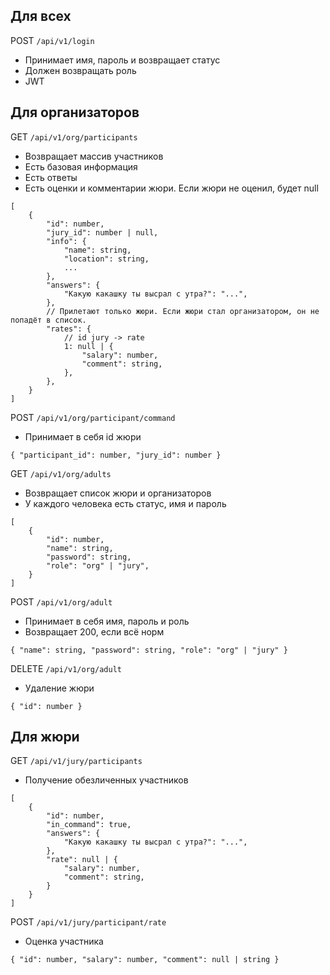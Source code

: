 ## Для всех

POST `/api/v1/login`
- Принимает имя, пароль и возвращает статус
- Должен возвращать роль
- JWT

## Для организаторов

GET `/api/v1/org/participants`
- Возвращает массив участников
- Есть базовая информация
- Есть ответы
- Есть оценки и комментарии жюри. Если жюри не оценил, будет null
```
[
    {
        "id": number,
        "jury_id": number | null,
        "info": {
            "name": string,
            "location": string,
            ...
        },
        "answers": {
            "Какую какашку ты высрал с утра?": "...",    
        },
        // Прилетают только жюри. Если жюри стал организатором, он не попадёт в список.
        "rates": {
            // id jury -> rate
            1: null | {
                "salary": number,
                "comment": string, 
            },
        },
    }
]
```


POST `/api/v1/org/participant/command`
- Принимает в себя id жюри
```
{ "participant_id": number, "jury_id": number }
```


GET `/api/v1/org/adults`
- Возвращает список жюри и организаторов
- У каждого человека есть статус, имя и пароль
```
[
    {
        "id": number,
        "name": string,
        "password": string,
        "role": "org" | "jury",
    }
]
```


POST `/api/v1/org/adult`
- Принимает в себя имя, пароль и роль
- Возвращает 200, если всё норм
```
{ "name": string, "password": string, "role": "org" | "jury" }
```

DELETE `/api/v1/org/adult`
- Удаление жюри
```
{ "id": number }
```


## Для жюри

GET `/api/v1/jury/participants`
- Получение обезличенных участников
```
[
    {
        "id": number,
        "in_command": true,
        "answers": {
            "Какую какашку ты высрал с утра?": "...",    
        },
        "rate": null | {
            "salary": number,
            "comment": string, 
        }
    }
]
```


POST `/api/v1/jury/participant/rate`
- Оценка участника
```
{ "id": number, "salary": number, "comment": null | string }
```
